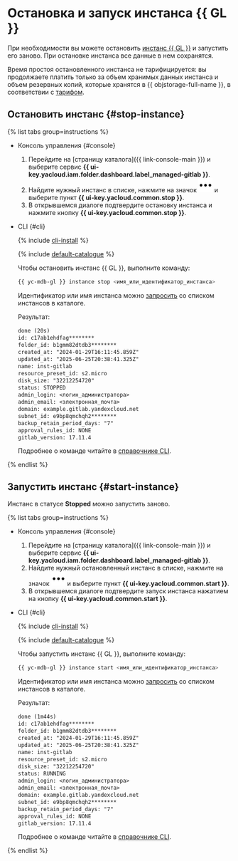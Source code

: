 # Остановка и запуск инстанса {{ GL }}

При необходимости вы можете остановить [инстанс {{ GL }}](../../concepts/index.md#instance) и запустить его заново. При остановке инстанса все данные в нем сохранятся.

Время простоя остановленного инстанса не тарифицируется: вы продолжаете платить только за объем хранимых данных инстанса и объем резервных копий, которые хранятся в {{ objstorage-full-name }}, в соответствии с [тарифом](../../pricing.md#prices-storage).

## Остановить инстанс {#stop-instance}

{% list tabs group=instructions %}

- Консоль управления {#console}

  1. Перейдите на [страницу каталога]({{ link-console-main }}) и выберите сервис **{{ ui-key.yacloud.iam.folder.dashboard.label_managed-gitlab }}**.
  1. Найдите нужный инстанс в списке, нажмите на значок ![options](../../../_assets/console-icons/ellipsis.svg) и выберите пункт **{{ ui-key.yacloud.common.stop }}**.
  1. В открывшемся диалоге подтвердите остановку инстанса и нажмите кнопку **{{ ui-key.yacloud.common.stop }}**.

- CLI {#cli}

  {% include [cli-install](../../../_includes/cli-install.md) %}

  {% include [default-catalogue](../../../_includes/default-catalogue.md) %}

  Чтобы остановить инстанс {{ GL }}, выполните команду:

  ```bash
  {{ yc-mdb-gl }} instance stop <имя_или_идентификатор_инстанса>
  ```

  Идентификатор или имя инстанса можно [запросить](instance-list.md#list) со списком инстансов в каталоге.

  Результат:

  ```text
  done (20s)
  id: c17ab1ehdfag********
  folder_id: b1gmm82dtdb3********
  created_at: "2024-01-29T16:11:45.859Z"
  updated_at: "2025-06-25T20:38:41.325Z"
  name: inst-gitlab
  resource_preset_id: s2.micro
  disk_size: "32212254720"
  status: STOPPED
  admin_login: <логин_администратора>
  admin_email: <электронная_почта>
  domain: example.gitlab.yandexcloud.net
  subnet_id: e9bp8qmchqh2********
  backup_retain_period_days: "7"
  approval_rules_id: NONE
  gitlab_version: 17.11.4
  ```

  Подробнее о команде читайте в [справочнике CLI](../../cli-ref/instance/stop.md).

{% endlist %}

## Запустить инстанс {#start-instance}

Инстанс в статусе **Stopped** можно запустить заново.

{% list tabs group=instructions %}

- Консоль управления {#console}

  1. Перейдите на [страницу каталога]({{ link-console-main }}) и выберите сервис **{{ ui-key.yacloud.iam.folder.dashboard.label_managed-gitlab }}**.
  1. Найдите нужный остановленный инстанс в списке, нажмите на значок ![options](../../../_assets/console-icons/ellipsis.svg) и выберите пункт **{{ ui-key.yacloud.common.start }}**.
  1. В открывшемся диалоге подтвердите запуск инстанса нажатием на кнопку **{{ ui-key.yacloud.common.start }}**.

- CLI {#cli}

  {% include [cli-install](../../../_includes/cli-install.md) %}

  {% include [default-catalogue](../../../_includes/default-catalogue.md) %}

  Чтобы запустить инстанс {{ GL }}, выполните команду:

  ```bash
  {{ yc-mdb-gl }} instance start <имя_или_идентификатор_инстанса>
  ```

  Идентификатор или имя инстанса можно [запросить](instance-list.md#list) со списком инстансов в каталоге.

  Результат:

  ```text
  done (1m44s)
  id: c17ab1ehdfag********
  folder_id: b1gmm82dtdb3********
  created_at: "2024-01-29T16:11:45.859Z"
  updated_at: "2025-06-25T20:38:41.325Z"
  name: inst-gitlab
  resource_preset_id: s2.micro
  disk_size: "32212254720"
  status: RUNNING
  admin_login: <логин_администратора>
  admin_email: <электронная_почта>
  domain: example.gitlab.yandexcloud.net
  subnet_id: e9bp8qmchqh2********
  backup_retain_period_days: "7"
  approval_rules_id: NONE
  gitlab_version: 17.11.4
  ```

  Подробнее о команде читайте в [справочнике CLI](../../cli-ref/instance/start.md).

{% endlist %}